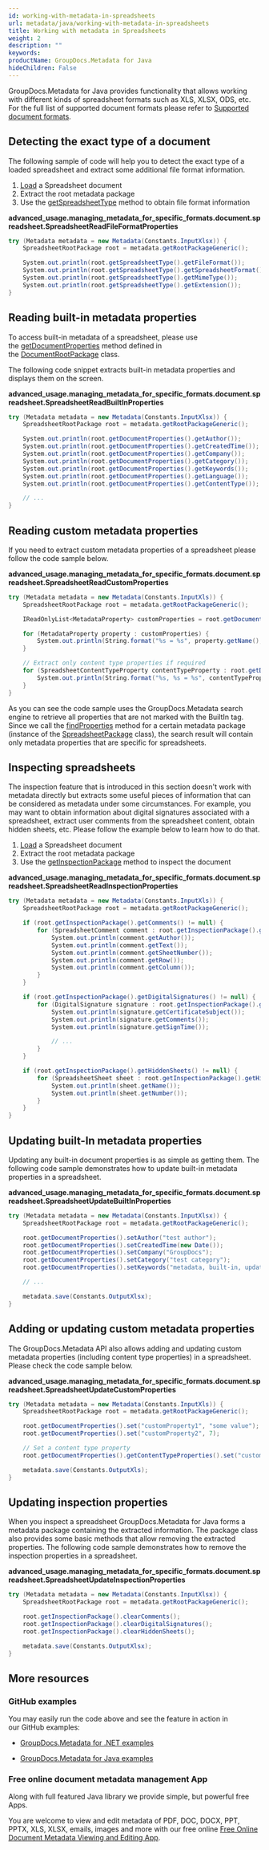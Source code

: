 ```yaml
---
id: working-with-metadata-in-spreadsheets
url: metadata/java/working-with-metadata-in-spreadsheets
title: Working with metadata in Spreadsheets
weight: 2
description: ""
keywords: 
productName: GroupDocs.Metadata for Java
hideChildren: False
---
```

GroupDocs.Metadata for Java provides functionality that allows working with different kinds of spreadsheet formats such as XLS, XLSX, ODS, etc. For the full list of supported document formats please refer to [Supported document formats](Supported%2BFile%2BFormats.html).

## Detecting the exact type of a document

The following sample of code will help you to detect the exact type of a loaded spreadsheet and extract some additional file format information.

1.  [Load](Loading%2Bfiles.html) a Spreadsheet document
2.  Extract the root metadata package
3.  Use the [getSpreadsheetType](https://apireference.groupdocs.com/metadata/java/com.groupdocs.metadata.core/SpreadsheetRootPackage#getSpreadsheetType()) method to obtain file format information

**advanced\_usage.managing\_metadata\_for\_specific\_formats.document.spreadsheet.SpreadsheetReadFileFormatProperties**

```csharp
try (Metadata metadata = new Metadata(Constants.InputXlsx)) {
	SpreadsheetRootPackage root = metadata.getRootPackageGeneric();

	System.out.println(root.getSpreadsheetType().getFileFormat());
	System.out.println(root.getSpreadsheetType().getSpreadsheetFormat());
	System.out.println(root.getSpreadsheetType().getMimeType());
	System.out.println(root.getSpreadsheetType().getExtension());
}
```

## Reading built-in metadata properties

To access built-in metadata of a spreadsheet, please use the [getDocumentProperties](https://apireference.groupdocs.com/metadata/java/com.groupdocs.metadata.core/DocumentRootPackage#getDocumentProperties()) method defined in the [DocumentRootPackage](https://apireference.groupdocs.com/metadata/java/com.groupdocs.metadata.core/DocumentRootPackage) class.

The following code snippet extracts built-in metadata properties and displays them on the screen.

**advanced\_usage.managing\_metadata\_for\_specific\_formats.document.spreadsheet.SpreadsheetReadBuiltInProperties**

```csharp
try (Metadata metadata = new Metadata(Constants.InputXlsx)) {
	SpreadsheetRootPackage root = metadata.getRootPackageGeneric();

	System.out.println(root.getDocumentProperties().getAuthor());
	System.out.println(root.getDocumentProperties().getCreatedTime());
	System.out.println(root.getDocumentProperties().getCompany());
	System.out.println(root.getDocumentProperties().getCategory());
	System.out.println(root.getDocumentProperties().getKeywords());
	System.out.println(root.getDocumentProperties().getLanguage());
	System.out.println(root.getDocumentProperties().getContentType());

	// ... 
}
```

## Reading custom metadata properties

If you need to extract custom metadata properties of a spreadsheet please follow the code sample below.

**advanced\_usage.managing\_metadata\_for\_specific\_formats.document.spreadsheet.SpreadsheetReadCustomProperties**

```csharp
try (Metadata metadata = new Metadata(Constants.InputXls)) {
    SpreadsheetRootPackage root = metadata.getRootPackageGeneric();

    IReadOnlyList<MetadataProperty> customProperties = root.getDocumentProperties().findProperties(new ContainsTagSpecification(Tags.getDocument().getBuiltIn()).not());

    for (MetadataProperty property : customProperties) {
        System.out.println(String.format("%s = %s", property.getName(), property.getValue()));
    }

    // Extract only content type properties if required
    for (SpreadsheetContentTypeProperty contentTypeProperty : root.getDocumentProperties().getContentTypeProperties().toList()) {
        System.out.println(String.format("%s, %s = %s", contentTypeProperty.getSpreadsheetPropertyType(), contentTypeProperty.getName(), contentTypeProperty.getSpreadsheetPropertyValue()));
    }
}
```

As you can see the code sample uses the GroupDocs.Metadata search engine to retrieve all properties that are not marked with the BuiltIn tag. Since we call the [findProperties](https://apireference.groupdocs.com/metadata/java/com.groupdocs.metadata.core/MetadataPackage#findProperties(com.groupdocs.metadata.search.Specification)) method for a certain metadata package (instance of the [SpreadsheetPackage](https://apireference.groupdocs.com/metadata/java/com.groupdocs.metadata.core/SpreadsheetRootPackage) class), the search result will contain only metadata properties that are specific for spreadsheets. 

## Inspecting spreadsheets

The inspection feature that is introduced in this section doesn't work with metadata directly but extracts some useful pieces of information that can be considered as metadata under some circumstances. For example, you may want to obtain information about digital signatures associated with a spreadsheet, extract user comments from the spreadsheet content, obtain hidden sheets, etc. Please follow the example below to learn how to do that.

1.  [Load](Loading%2Bfiles.html) a Spreadsheet document
2.  Extract the root metadata package
3.  Use the [getInspectionPackage](https://apireference.groupdocs.com/metadata/java/com.groupdocs.metadata.core/SpreadsheetRootPackage#getInspectionPackage()) method to inspect the document

**advanced\_usage.managing\_metadata\_for\_specific\_formats.document.spreadsheet.SpreadsheetReadInspectionProperties**

```csharp
try (Metadata metadata = new Metadata(Constants.InputXls)) {
	SpreadsheetRootPackage root = metadata.getRootPackageGeneric();

	if (root.getInspectionPackage().getComments() != null) {
		for (SpreadsheetComment comment : root.getInspectionPackage().getComments()) {
			System.out.println(comment.getAuthor());
			System.out.println(comment.getText());
			System.out.println(comment.getSheetNumber());
			System.out.println(comment.getRow());
			System.out.println(comment.getColumn());
		}
	}

	if (root.getInspectionPackage().getDigitalSignatures() != null) {
		for (DigitalSignature signature : root.getInspectionPackage().getDigitalSignatures()) {
			System.out.println(signature.getCertificateSubject());
			System.out.println(signature.getComments());
			System.out.println(signature.getSignTime());

			// ...
		}
	}

	if (root.getInspectionPackage().getHiddenSheets() != null) {
		for (SpreadsheetSheet sheet : root.getInspectionPackage().getHiddenSheets()) {
			System.out.println(sheet.getName());
			System.out.println(sheet.getNumber());
		}
	}
}
```

## Updating built-In metadata properties

Updating any built-in document properties is as simple as getting them. The following code sample demonstrates how to update built-in metadata properties in a spreadsheet.

**advanced\_usage.managing\_metadata\_for\_specific\_formats.document.spreadsheet.SpreadsheetUpdateBuiltInProperties**

```csharp
try (Metadata metadata = new Metadata(Constants.InputXlsx)) {
	SpreadsheetRootPackage root = metadata.getRootPackageGeneric();

	root.getDocumentProperties().setAuthor("test author");
	root.getDocumentProperties().setCreatedTime(new Date());
	root.getDocumentProperties().setCompany("GroupDocs");
	root.getDocumentProperties().setCategory("test category");
	root.getDocumentProperties().setKeywords("metadata, built-in, update");

	// ... 

	metadata.save(Constants.OutputXlsx);
}
```

## Adding or updating custom metadata properties

The GroupDocs.Metadata API also allows adding and updating custom metadata properties (including content type properties) in a spreadsheet. Please check the code sample below.

**advanced\_usage.managing\_metadata\_for\_specific\_formats.document.spreadsheet.SpreadsheetUpdateCustomProperties**

```csharp
try (Metadata metadata = new Metadata(Constants.InputXls)) {
	SpreadsheetRootPackage root = metadata.getRootPackageGeneric();

	root.getDocumentProperties().set("customProperty1", "some value");
	root.getDocumentProperties().set("customProperty2", 7);

	// Set a content type property
	root.getDocumentProperties().getContentTypeProperties().set("customContentTypeProperty", "custom value");

	metadata.save(Constants.OutputXls);
}
```

## Updating inspection properties

When you inspect a spreadsheet GroupDocs.Metadata for Java forms a metadata package containing the extracted information. The package class also provides some basic methods that allow removing the extracted properties. The following code sample demonstrates how to remove the inspection properties in a spreadsheet.

**advanced\_usage.managing\_metadata\_for\_specific\_formats.document.spreadsheet.SpreadsheetUpdateInspectionProperties**

```csharp
try (Metadata metadata = new Metadata(Constants.InputXlsx)) {
	SpreadsheetRootPackage root = metadata.getRootPackageGeneric();

	root.getInspectionPackage().clearComments();
	root.getInspectionPackage().clearDigitalSignatures();
	root.getInspectionPackage().clearHiddenSheets();

	metadata.save(Constants.OutputXlsx);
}
```

## More resources

### GitHub examples

You may easily run the code above and see the feature in action in our GitHub examples:

*   [GroupDocs.Metadata for .NET examples](https://github.com/groupdocs-metadata/GroupDocs.Metadata-for-.NET)
    
*   [GroupDocs.Metadata for Java examples](https://github.com/groupdocs-metadata/GroupDocs.Metadata-for-Java)
    

### Free online document metadata management App

Along with full featured Java library we provide simple, but powerful free Apps.

You are welcome to view and edit metadata of PDF, DOC, DOCX, PPT, PPTX, XLS, XLSX, emails, images and more with our free online [Free Online Document Metadata Viewing and Editing App](https://products.groupdocs.app/metadata).
